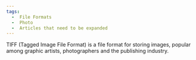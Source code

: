 ```yaml
---
tags:
  -  File Formats
  -  Photo
  -  Articles that need to be expanded
---
```

TIFF (Tagged Image File Format) is a file format for storing images,
popular among graphic artists, photographers and the publishing
industry.